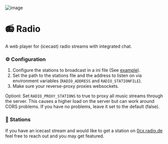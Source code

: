 ![image](https://github.com/user-attachments/assets/e19ac0b5-45c0-4144-930d-5d4a7fbeb5b6)

# 📻 Radio

A web player for (icecast) radio streams with integrated chat.

### ⚙️ Configuration

1. Configure the stations to broadcast in a ini file (See [example](./stations.ini)).
2. Set the path to the stations file and the address to listen on via
   environment variables (`RADIO_ADDRESS` and `RADIO_STATIONFILE`).
3. Make sure your reverse-proxy proxies websockets.

Optionl: Set `RADIO_PROXY_STATIONS` to true to proxy all music streams through
the server. This causes a higher load on the server but can work around CORS
problems. If you have no problems, leave it set to the default (false).

### 🎵 Stations

If you have an icecast stream and would like to get a station on
[0cx.radio.de](https://radio.0cx.de) feel free to reach out and you may get
featured.
